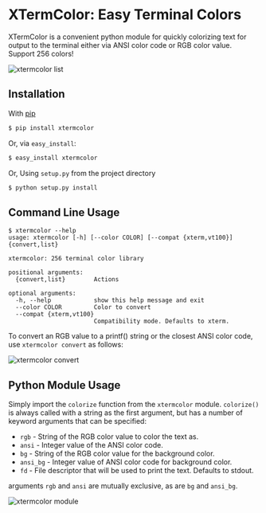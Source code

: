 XTermColor: Easy Terminal Colors
================================

XTermColor is a convenient python module for quickly colorizing text for output to the terminal either via ANSI color code or RGB color value.  Support 256 colors!

![xtermcolor list](https://github.com/broadinstitute/xtermcolor/raw/master/img/list.png)

Installation
------------

With [pip](http://www.pip-installer.org/en/latest/)

```bash
$ pip install xtermcolor
```

Or, via `easy_install`:

```bash
$ easy_install xtermcolor
```

Or, Using `setup.py` from the project directory

```bash
$ python setup.py install
```

Command Line Usage
------------------

    $ xtermcolor --help
    usage: xtermcolor [-h] [--color COLOR] [--compat {xterm,vt100}] {convert,list}

    xtermcolor: 256 terminal color library

    positional arguments:
      {convert,list}        Actions

    optional arguments:
      -h, --help            show this help message and exit
      --color COLOR         Color to convert
      --compat {xterm,vt100}
                            Compatibility mode. Defaults to xterm.

To convert an RGB value to a printf() string or the closest ANSI color code, use `xtermcolor convert` as follows:

![xtermcolor convert](https://github.com/broadinstitute/xtermcolor/raw/master/img/convert.png)

Python Module Usage
-------------------

Simply import the `colorize` function from the `xtermcolor` module.  `colorize()` is always called with a string as the first argument, but has a number of keyword arguments that can be specified:

* `rgb` - String of the RGB color value to color the text as.
* `ansi` - Integer value of the ANSI color code.
* `bg` - String of the RGB color value for the background color.
* `ansi_bg` - Integer value of ANSI color code for background color.
* `fd` - File descriptor that will be used to print the text.  Defaults to stdout.

arguments `rgb` and `ansi` are mutually exclusive, as are `bg` and `ansi_bg`.

![xtermcolor module](https://github.com/broadinstitute/xtermcolor/raw/master/img/module.png)
